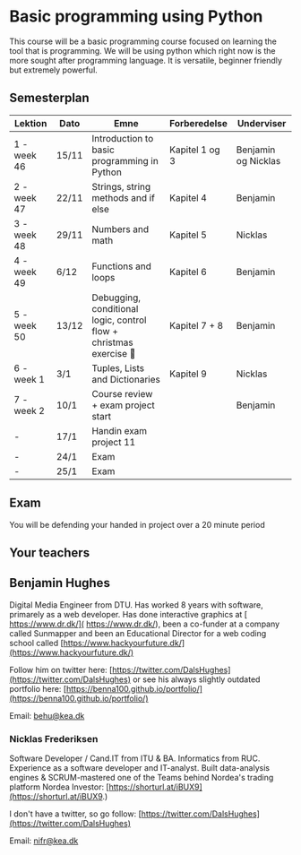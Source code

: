 # Basic programming using Python

This course will be a basic programming course focused on learning the tool that is programming. We will be using python which right now is the more sought after programming language. It is versatile, beginner friendly but extremely powerful. 



## Semesterplan



| Lektion     | Dato  | Emne                                                         | Forberedelse   | Underviser          |
| ----------- | ----- | ------------------------------------------------------------ | -------------- | ------------------- |
| 1 - week 46 | 15/11 | Introduction to basic programming in Python                  | Kapitel 1 og 3 | Benjamin og Nicklas |
| 2 - week 47 | 22/11 | Strings, string methods and if else                          | Kapitel 4      | Benjamin            |
| 3 - week 48 | 29/11 | Numbers and math                                             | Kapitel 5      | Nicklas             |
| 4 - week 49 | 6/12  | Functions and loops                                          | Kapitel 6      | Benjamin            |
| 5 - week 50 | 13/12 | Debugging, conditional logic, control flow  + christmas exercise 🎅 | Kapitel 7 + 8  | Benjamin            |
| 6 - week 1  | 3/1   | Tuples, Lists and Dictionaries                               | Kapitel 9      | Nicklas             |
| 7 - week 2  | 10/1  | Course review + exam project start                           |                | Benjamin            |
| -           | 17/1  | Handin exam project 11                                       |                |                     |
| -           | 24/1  | Exam                                                         |                |                     |
| -           | 25/1  | Exam                                                         |                |                     |



## Exam

You will be defending your handed in project over a 20 minute period



## Your teachers



## Benjamin Hughes

Digital Media Engineer from DTU. Has worked 8 years with software, primarely as a web developer. Has done interactive graphics at [ https://www.dr.dk/]( https://www.dr.dk/), been a co-funder at a company called Sunmapper and been an Educational Director for a web coding school called [https://www.hackyourfuture.dk/](https://www.hackyourfuture.dk/)

Follow him on twitter here: [https://twitter.com/DalsHughes](https://twitter.com/DalsHughes) or see his always slightly outdated portfolio here: [https://benna100.github.io/portfolio/](https://benna100.github.io/portfolio/)

Email: behu@kea.dk



### Nicklas Frederiksen

Software Developer / Cand.IT from ITU & BA. Informatics from RUC. Experience as a software developer and IT-analyst. Built data-analysis engines & SCRUM-mastered one of the Teams behind Nordea's trading platform Nordea Investor: [https://shorturl.at/iBUX9](https://shorturl.at/iBUX9.)

I don't have a twitter, so go follow: [https://twitter.com/DalsHughes](https://twitter.com/DalsHughes)

Email: nifr@kea.dk

